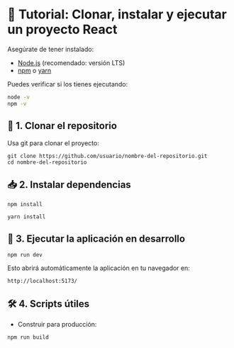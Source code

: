 # 🚀 Tutorial: Clonar, instalar y ejecutar un proyecto React

Asegúrate de tener instalado:
- [Node.js](https://nodejs.org/) (recomendado: versión LTS)
- [npm](https://www.npmjs.com/) o [yarn](https://yarnpkg.com/)

Puedes verificar si los tienes ejecutando:
```bash
node -v
npm -v
```

## 🔁 1. Clonar el repositorio
Usa git para clonar el proyecto:

```
git clone https://github.com/usuario/nombre-del-repositorio.git
cd nombre-del-repositorio
```

## 📥 2. Instalar dependencias
```
npm install
```

```
yarn install
```

## 🚀 3. Ejecutar la aplicación en desarrollo
```
npm run dev
```

Esto abrirá automáticamente la aplicación en tu navegador en:
```
http://localhost:5173/
```

## 🛠️ 4. Scripts útiles
- Construir para producción:
```
npm run build
```
